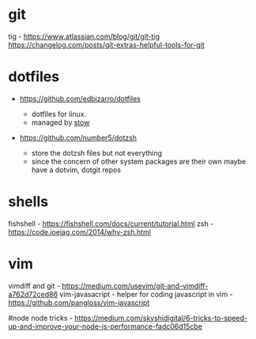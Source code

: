 # git

tig - https://www.atlassian.com/blog/git/git-tig
https://changelog.com/posts/git-extras-helpful-tools-for-git


# dotfiles 
- https://github.com/edbizarro/dotfiles
   - dotfiles for linux.
   - managed by [stow](https://liolok.github.io/en/Manage-Dotfiles-with-Git-and-Stow/)
 
- https://github.com/number5/dotzsh
   -  store the dotzsh files but not everything
   - since the concern of other system packages are their own maybe have a dotvim, dotgit repos

# shells   
fishshell -  https://fishshell.com/docs/current/tutorial.html
zsh - https://code.joejag.com/2014/why-zsh.html


# vim 
vimdiff and git - https://medium.com/usevim/git-and-vimdiff-a762d72ced86
vim-javasacript  - helper for coding javascript in vim -  https://github.com/pangloss/vim-javascript

#node 
node tricks - https://medium.com/skyshidigital/6-tricks-to-speed-up-and-improve-your-node-js-performance-fadc06d15cbe

